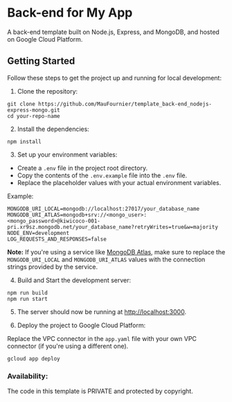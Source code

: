 # Back-end for My App

A back-end template built on Node.js, Express, and MongoDB, and hosted on Google Cloud Platform.

## Getting Started

Follow these steps to get the project up and running for local development:

1. Clone the repository:

```
git clone https://github.com/MauFournier/template_back-end_nodejs-express-mongo.git
cd your-repo-name
```

2. Install the dependencies:

```
npm install
```

3. Set up your environment variables:

- Create a `.env` file in the project root directory.
- Copy the contents of the `.env.example` file into the `.env` file.
- Replace the placeholder values with your actual environment variables.

Example:

```
MONGODB_URI_LOCAL=mongodb://localhost:27017/your_database_name
MONGODB_URI_ATLAS=mongodb+srv://<mongo_user>:<mongo_password>@kiwicoco-001-pri.xr9sz.mongodb.net/your_database_name?retryWrites=true&w=majority
NODE_ENV=development
LOG_REQUESTS_AND_RESPONSES=false
```

**Note:** If you're using a service like [MongoDB Atlas](https://www.mongodb.com/cloud/atlas), make sure to replace the `MONGODB_URI_LOCAL` and `MONGODB_URI_ATLAS` values with the connection strings provided by the service.

4. Build and Start the development server:

```
npm run build
npm run start
```

5. The server should now be running at [http://localhost:3000](http://localhost:3000).

6. Deploy the project to Google Cloud Platform:

Replace the VPC connector in the `app.yaml` file with your own VPC connector (if you're using a different one).

```
gcloud app deploy
```

### Availability:

The code in this template is PRIVATE and protected by copyright.
